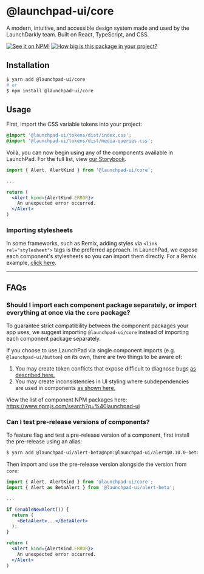 # @launchpad-ui/core

A modern, intuitive, and accessible design system made and used by the LaunchDarkly team. Built on React, TypeScript, and CSS.

[![See it on NPM!](https://img.shields.io/npm/v/@launchpad-ui/core?style=for-the-badge)](https://www.npmjs.com/package/@launchpad-ui/core)
[![How big is this package in your project?](https://img.shields.io/bundlephobia/minzip/@launchpad-ui/core?style=for-the-badge)](https://bundlephobia.com/result?p=@launchpad-ui/core)

## Installation

```sh
$ yarn add @launchpad-ui/core
# or
$ npm install @launchpad-ui/core
```

## Usage

First, import the CSS variable tokens into your project:

```css
@import '@launchpad-ui/tokens/dist/index.css';
@import '@launchpad-ui/tokens/dist/media-queries.css';
```

Voilà, you can now begin using any of the components available in LaunchPad. For the full list, view [our Storybook](https://main--626696a2018c1f004a1cde86.chromatic.com/?path=/story/components-alert--success).

```jsx
import { Alert, AlertKind } from '@launchpad-ui/core';

...

return (
  <Alert kind={AlertKind.ERROR}>
    An unexpected error occurred.
  </Alert>
)
```

### Importing stylesheets

In some frameworks, such as Remix, adding styles via `<link rel="stylesheet">` tags is the preferred approach. In LaunchPad, we expose each component's stylesheets so you can import them directly. For a Remix example, [click here](https://github.com/launchdarkly/launchpad-ui/blob/main/apps/remix/app/root.tsx#L41).

---

## FAQs

### Should I import each component package separately, or import everything at once via the `core` package?

To guarantee strict compatibility between the component packages your app uses, we suggest importing `@launchpad-ui/core` instead of importing each component package separately.

If you choose to use LaunchPad via single component imports (e.g. `@launchpad-ui/button`) on its own, there are two things to be aware of:

1. You may create token conflicts that expose difficult to diagnose bugs [as described here.](https://launchdarkly.atlassian.net/wiki/spaces/ENG/pages/2120908865/Supporting+a+Single+NPM+Package+for+LaunchPad#Token-package-conflicts)
2. You may create inconsistencies in UI styling where subdependencies are used in components [as shown here.](https://launchdarkly.atlassian.net/wiki/spaces/ENG/pages/2120908865/Supporting+a+Single+NPM+Package+for+LaunchPad#Subdependency-package-conflicts)

View the list of component NPM packages here: https://www.npmjs.com/search?q=%40launchpad-ui

### Can I test pre-release versions of components?

To feature flag and test a pre-release version of a component, first install the pre-release using an alias:

```sh
$ yarn add @launchpad-ui/alert-beta@npm:@launchpad-ui/alert@0.10.0-beta.0
```

Then import and use the pre-release version alongside the version from `core`:

```jsx
import { Alert, AlertKind } from '@launchpad-ui/core';
import { Alert as BetaAlert } from '@launchpad-ui/alert-beta';

...

if (enableNewAlert()) {
  return (
    <BetaAlert>...</BetaAlert>
  );
}

return (
  <Alert kind={AlertKind.ERROR}>
    An unexpected error occurred.
  </Alert>
)
```

